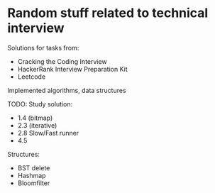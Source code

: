 # Random stuff related to technical interview

Solutions for tasks from:
* Cracking the Coding Interview
* HackerRank Interview Preparation Kit
* Leetcode

Implemented algorithms, data structures


TODO:
Study solution: 
 * 1.4 (bitmap) 
 * 2.3 (iterative)
 * 2.8 Slow/Fast runner
 * 4.5 

 
Structures:
* BST delete
* Hashmap
* Bloomfilter